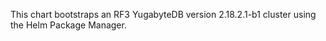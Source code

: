 This chart bootstraps an RF3 YugabyteDB version 2.18.2.1-b1 cluster using the Helm Package Manager.
